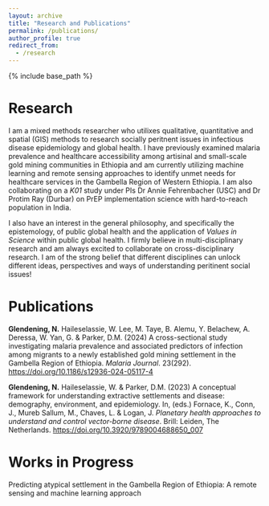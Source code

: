 ```yaml
---
layout: archive
title: "Research and Publications"
permalink: /publications/
author_profile: true
redirect_from:
  - /research
---
```


{% include base_path %}

Research 
=====

I am a mixed methods researcher who utilixes qualitative, quantitative and spatial (GIS) methods to research socially peritnent issues in infectious disease epidemiology and global health. I have previously examined malaria prevalence and healthcare accessibility among artisinal and small-scale gold mining communities in Ethiopia and am currently utilizing machine learning and remote sensing approaches to identify unmet needs for healthcare services in the Gambella Region of Western Ethiopia. I am also collaborating on a _K01_ study under PIs Dr Annie Fehrenbacher (USC) and Dr Protim Ray (Durbar) on PrEP implementation science with hard-to-reach population in India. 

I also have an interest in the general philosophy, and specifically the epistemology, of public global health and the application of _Values in Science_ within public global health. I firmly believe in multi-disciplinary research and am always excited to collaborate on cross-disciplinary research. I am of the strong belief that different disciplines can unlock different ideas, perspectives and ways of understanding peritinent social issues! 

Publications
======
**Glendening, N.** Haileselassie, W. Lee, M. Taye, B. Alemu, Y. Belachew, A. Deressa, W. Yan, G. & Parker, D.M. (2024) A cross-sectional study investigating malaria prevalence and associated predictors of infection among migrants to a newly established gold mining settlement in the Gambella Region of Ethiopia. *Malaria Journal*. 23(292). https://doi.org/10.1186/s12936-024-05117-4 

**Glendening, N.** Haileselassie, W. & Parker, D.M. (2023) A conceptual framework for    understanding extractive settlements and disease: demography, environment, and epidemiology. In, (eds.) Fornace, K., Conn, J., Mureb Sallum, M., Chaves, L. & Logan, J. *Planetary health approaches to understand and control vector-borne disease*. Brill: Leiden, The Netherlands.  https://doi.org/10.3920/9789004688650_007 

Works in Progress
======

Predicting atypical settlement in the Gambella Region of Ethiopia: A remote sensing and machine learning approach
